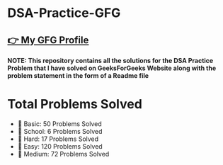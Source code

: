 # DSA-Practice-GFG

 ## [👉 My GFG Profile](https://auth.geeksforgeeks.org/user/vishutyagi7/)

**NOTE: This repository contains all the solutions for the DSA Practice Problem that I have solved on GeeksForGeeks Website along with the problem statement in the form of a Readme file**

 # Total Problems Solved

- 📂 Basic: 50 Problems Solved
- 📂 School: 6 Problems Solved
- 📂 Hard: 17 Problems Solved
- 📂 Easy: 120 Problems Solved
- 📂 Medium: 72 Problems Solved
